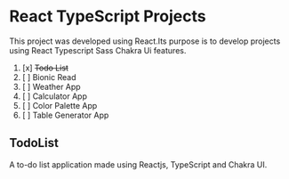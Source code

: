 # React TypeScript Projects 

This project was developed using React.Its purpose is to develop projects using React Typescript Sass Chakra Ui features.

1. [x] <del>Todo List</del>
2. [ ] Bionic Read
3. [ ] Weather App
4. [ ] Calculator App
5. [ ] Color Palette App
6. [ ] Table Generator App


    
## TodoList
A to-do list application made using Reactjs, TypeScript  and Chakra UI.



